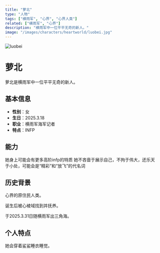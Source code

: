 ```yaml
---
title: "萝北"
type: "人物"
tags: ["横雨军", "心界", "心界人类"]
related: ["横雨军", "心界"]
description: "横雨军中一位平平无奇的新人。"
image: "/images/characters/heartworld/luobei.jpg"
---
```

![luobei](/images/characters/heartworld/luobei.jpg)

# 萝北

萝北是横雨军中一位平平无奇的新人。

## 基本信息

- **性别**：女
- **生日**：2025.3.18
- **职业**：横雨军海军记者
- **特点**：INFP

## 能力

她身上可能会有更多高阶infp的特质
她不吝啬于展示自己，不拘于伟大，还乐天于小处，可能会是“精彩”和“放飞”的代名词


## 历史背景

心界的原住民人类。

<div class="spoiler" data-source="《心界录》金 重返三角海">
诞生后被心棱域找到并抚养。
</div>

于2025.3.31日随横雨军出三角海。

## 个人特点

她会穿着鲨鲨睡衣睡觉。